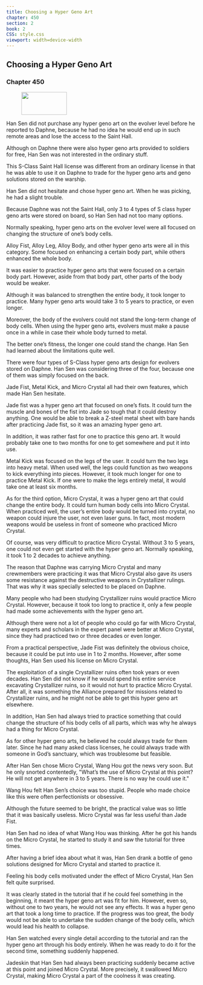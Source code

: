 ```yaml
---
title: Choosing a Hyper Geno Art
chapter: 450
section: 2
book: 2
CSS: style.css
viewport: width=device-width
---
```


## Choosing a Hyper Geno Art

### Chapter 450

<figure>
	<img src="../Images/gem.gif" alt="" id="gem" width="120" height="60" />
</figure>

Han Sen did not purchase any hyper geno art on the evolver level before he reported to Daphne, because he had no idea he would end up in such remote areas and lose the access to the Saint Hall.

Although on Daphne there were also hyper geno arts provided to soldiers for free, Han Sen was not interested in the ordinary stuff.

This S-Class Saint Hall license was different from an ordinary license in that he was able to use it on Daphne to trade for the hyper geno arts and geno solutions stored on the warship.

Han Sen did not hesitate and chose hyper geno art. When he was picking, he had a slight trouble.

Because Daphne was not the Saint Hall, only 3 to 4 types of S class hyper geno arts were stored on board, so Han Sen had not too many options.

Normally speaking, hyper geno arts on the evolver level were all focused on changing the structure of one’s body cells.

Alloy Fist, Alloy Leg, Alloy Body, and other hyper geno arts were all in this category. Some focused on enhancing a certain body part, while others enhanced the whole body.

It was easier to practice hyper geno arts that were focused on a certain body part. However, aside from that body part, other parts of the body would be weaker.

Although it was balanced to strengthen the entire body, it took longer to practice. Many hyper geno arts would take 3 to 5 years to practice, or even longer.

Moreover, the body of the evolvers could not stand the long-term change of body cells. When using the hyper geno arts, evolvers must make a pause once in a while in case their whole body turned to metal.

The better one’s fitness, the longer one could stand the change. Han Sen had learned about the limitations quite well.

There were four types of S-Class hyper geno arts design for evolvers stored on Daphne. Han Sen was considering three of the four, because one of them was simply focused on the back.

Jade Fist, Metal Kick, and Micro Crystal all had their own features, which made Han Sen hesitate.

Jade fist was a hyper geno art that focused on one’s fists. It could turn the muscle and bones of the fist into Jade so tough that it could destroy anything. One would be able to break a Z-steel metal sheet with bare hands after practicing Jade fist, so it was an amazing hyper geno art.

In addition, it was rather fast for one to practice this geno art. It would probably take one to two months for one to get somewhere and put it into use.

Metal Kick was focused on the legs of the user. It could turn the two legs into heavy metal. When used well, the legs could function as two weapons to kick everything into pieces. However, it took much longer for one to practice Metal Kick. If one were to make the legs entirely metal, it would take one at least six months.

As for the third option, Micro Crystal, it was a hyper geno art that could change the entire body. It could turn human body cells into Micro Crystal. When practiced well, the user’s entire body would be turned into crystal, no weapon could injure the user, not even laser guns. In fact, most modern weapons would be useless in front of someone who practiced Micro Crystal.

Of course, was very difficult to practice Micro Crystal. Without 3 to 5 years, one could not even get started with the hyper geno art. Normally speaking, it took 1 to 2 decades to achieve anything.

The reason that Daphne was carrying Micro Crystal and many crewmembers were practicing it was that Micro Crystal also gave its users some resistance against the destructive weapons in Crystallizer rulings. That was why it was specially selected to be placed on Daphne.

Many people who had been studying Crystallizer ruins would practice Micro Crystal. However, because it took too long to practice it, only a few people had made some achievements with the hyper geno art.

Although there were not a lot of people who could go far with Micro Crystal, many experts and scholars in the expert panel were better at Micro Crystal, since they had practiced two or three decades or even longer.

From a practical perspective, Jade Fist was definitely the obvious choice, because it could be put into use in 1 to 2 months. However, after some thoughts, Han Sen used his license on Micro Crystal.

The exploitation of a single Crystallizer ruins often took years or even decades. Han Sen did not know if he would spend his entire service excavating Crystallizer ruins, so it would not hurt to practice Micro Crystal. After all, it was something the Alliance prepared for missions related to Crystallizer ruins, and he might not be able to get this hyper geno art elsewhere.

In addition, Han Sen had always tried to practice something that could change the structure of his body cells of all parts, which was why he always had a thing for Micro Crystal.

As for other hyper geno arts, he believed he could always trade for them later. Since he had many asked class licenses, he could always trade with someone in God’s sanctuary, which was troublesome but feasible.

After Han Sen chose Micro Crystal, Wang Hou got the news very soon. But he only snorted contentedly, "What’s the use of Micro Crystal at this point? He will not get anywhere in 3 to 5 years. There is no way he could use it."

Wang Hou felt Han Sen’s choice was too stupid. People who made choice like this were often perfectionists or obsessive.

Although the future seemed to be bright, the practical value was so little that it was basically useless. Micro Crystal was far less useful than Jade Fist.

Han Sen had no idea of what Wang Hou was thinking. After he got his hands on the Micro Crystal, he started to study it and saw the tutorial for three times.

After having a brief idea about what it was, Han Sen drank a bottle of geno solutions designed for Micro Crystal and started to practice it.

Feeling his body cells motivated under the effect of Micro Crystal, Han Sen felt quite surprised.

It was clearly stated in the tutorial that if he could feel something in the beginning, it meant the hyper geno art was fit for him. However, even so, without one to two years, he would not see any effects. It was a hyper geno art that took a long time to practice. If the progress was too great, the body would not be able to undertake the sudden change of the body cells, which would lead his health to collapse.

Han Sen watched every single detail according to the tutorial and ran the hyper geno art through his body entirely. When he was ready to do it for the second time, something suddenly happened.

Jadeskin that Han Sen had always been practicing suddenly became active at this point and joined Micro Crystal. More precisely, it swallowed Micro Crystal, making Micro Crystal a part of the coolness it was creating.